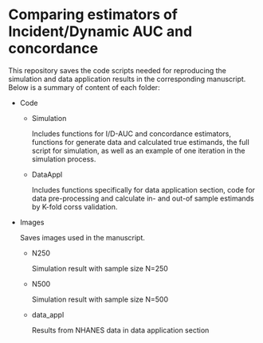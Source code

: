 # Comparing estimators of Incident/Dynamic AUC and concordance 

This repository saves the code scripts needed for reproducing the simulation and data application results in the corresponding manuscript. Below is a summary of content of each folder:

- Code

  - Simulation
  
    Includes functions for I/D-AUC and concordance estimators, functions for generate data and calculated true estimands, the full script for simulation, as well as an example of one iteration in the simulation process.
    
  - DataAppl
  
    Includes functions specifically for data application section, code for data pre-processing and calculate in- and out-of sample estimands by K-fold corss validation. 

- Images

  Saves images used in the manuscript. 
  
  - N250
  
    Simulation result with sample size N=250
  
  - N500
  
    Simulation result with sample size N=500
    
  - data_appl
  
    Results from NHANES data in data application section

